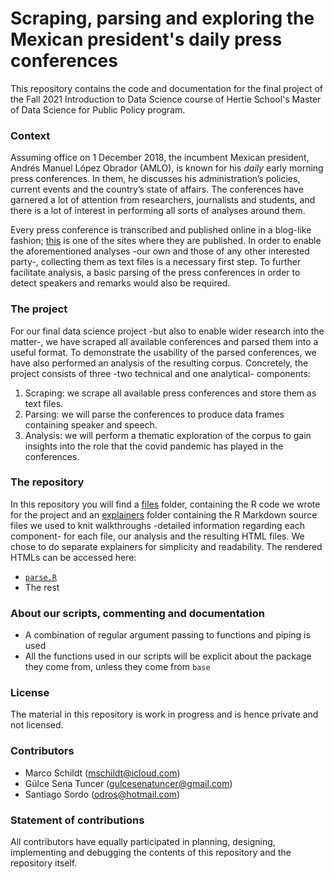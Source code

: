 # Scraping, parsing and exploring the Mexican president's daily press conferences


This repository contains the code and documentation for the final project of the Fall 2021 Introduction to Data Science course of Hertie School's Master of Data Science for Public Policy program.

### Context

Assuming office on 1 December 2018, the incumbent Mexican president, Andrés Manuel López Obrador (AMLO), is known for his _daily_ early morning press conferences. In them, he discusses his administration’s policies, current events and the country’s state of affairs. The conferences have garnered a lot of attention from researchers, journalists and students, and there is a lot of interest in performing all sorts of analyses around them.

Every press conference is transcribed and published online in a blog-like fashion; [this](https://lopezobrador.org.mx) is one of the sites where they are published. In order to enable the aforementioned analyses -our own and those of any other interested party-, collecting them as text files is a necessary first step. To further facilitate analysis, a basic parsing of the press conferences in order to detect speakers and remarks would also be required.

### The project

For our final data science project -but also to enable wider research into the matter-, we have scraped all available conferences and parsed them into a useful format. To demonstrate the usability of the parsed conferences, we have also performed an analysis of the resulting corpus. Concretely, the project consists of three -two technical and one analytical- components:

1.	Scraping: we  scrape all available press conferences and store them as text files.
2.	Parsing: we will parse the conferences to produce data frames containing speaker and speech.
3.	Analysis: we will perform a thematic exploration of the corpus to gain insights into the role that the covid pandemic has played in the conferences.

### The repository

In this repository you will find a [files](/files) folder, containing the R code we wrote for the project and an [explainers](/explainers) folder containing the R Markdown source files we used to knit walkthroughs -detailed information regarding each component- for each file, our analysis and the resulting HTML files. We chose to do separate explainers for simplicity and readability. The rendered HTMLs can be accessed here:
- [`parse.R`](https://raw.githack.com/odros/amlo/main/explainers/parse.html)
- The rest

### About our scripts, commenting and documentation
- A combination of regular argument passing to functions and piping is used
- All the functions used in our scripts will be explicit about the package they come from, unless they come from `base`

### License
The material in this repository is work in progress and is hence private and not licensed.

### Contributors
- Marco Schildt (mschildt@icloud.com)
- Gülce Sena Tuncer (gulcesenatuncer@gmail.com)
- Santiago Sordo (odros@hotmail.com)

### Statement of contributions
All contributors have equally participated in planning, designing, implementing and debugging the contents of this repository and the repository itself.
